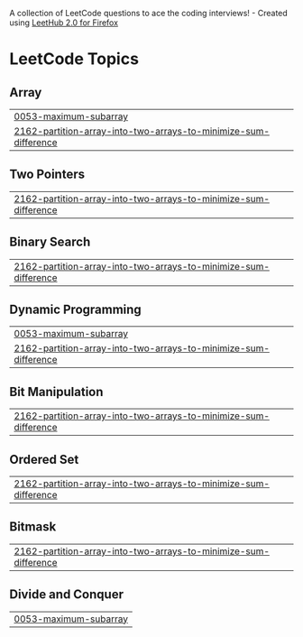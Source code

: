 A collection of LeetCode questions to ace the coding interviews! - Created using [LeetHub 2.0 for Firefox](https://github.com/maitreya2954/LeetHub-2.0-Firefox)
<!---LeetCode Topics Start-->
# LeetCode Topics
## Array
|  |
| ------- |
| [0053-maximum-subarray](https://github.com/AdvaithGS/CompProgramming/tree/master/0053-maximum-subarray) |
| [2162-partition-array-into-two-arrays-to-minimize-sum-difference](https://github.com/AdvaithGS/CompProgramming/tree/master/2162-partition-array-into-two-arrays-to-minimize-sum-difference) |
## Two Pointers
|  |
| ------- |
| [2162-partition-array-into-two-arrays-to-minimize-sum-difference](https://github.com/AdvaithGS/CompProgramming/tree/master/2162-partition-array-into-two-arrays-to-minimize-sum-difference) |
## Binary Search
|  |
| ------- |
| [2162-partition-array-into-two-arrays-to-minimize-sum-difference](https://github.com/AdvaithGS/CompProgramming/tree/master/2162-partition-array-into-two-arrays-to-minimize-sum-difference) |
## Dynamic Programming
|  |
| ------- |
| [0053-maximum-subarray](https://github.com/AdvaithGS/CompProgramming/tree/master/0053-maximum-subarray) |
| [2162-partition-array-into-two-arrays-to-minimize-sum-difference](https://github.com/AdvaithGS/CompProgramming/tree/master/2162-partition-array-into-two-arrays-to-minimize-sum-difference) |
## Bit Manipulation
|  |
| ------- |
| [2162-partition-array-into-two-arrays-to-minimize-sum-difference](https://github.com/AdvaithGS/CompProgramming/tree/master/2162-partition-array-into-two-arrays-to-minimize-sum-difference) |
## Ordered Set
|  |
| ------- |
| [2162-partition-array-into-two-arrays-to-minimize-sum-difference](https://github.com/AdvaithGS/CompProgramming/tree/master/2162-partition-array-into-two-arrays-to-minimize-sum-difference) |
## Bitmask
|  |
| ------- |
| [2162-partition-array-into-two-arrays-to-minimize-sum-difference](https://github.com/AdvaithGS/CompProgramming/tree/master/2162-partition-array-into-two-arrays-to-minimize-sum-difference) |
## Divide and Conquer
|  |
| ------- |
| [0053-maximum-subarray](https://github.com/AdvaithGS/CompProgramming/tree/master/0053-maximum-subarray) |
<!---LeetCode Topics End-->
